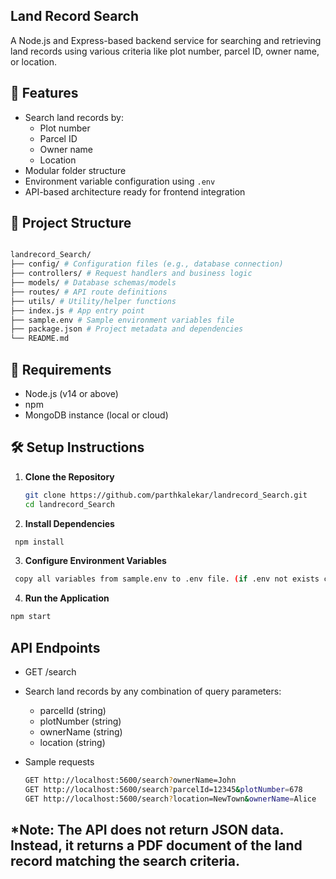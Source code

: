## Land Record Search

A Node.js and Express-based backend service for searching and retrieving land records using various criteria like plot number, parcel ID, owner name, or location.

## 🚀 Features

- Search land records by:
  - Plot number
  - Parcel ID
  - Owner name
  - Location
- Modular folder structure
- Environment variable configuration using `.env`
- API-based architecture ready for frontend integration

## 📁 Project Structure

   ```bash

landrecord_Search/
├── config/ # Configuration files (e.g., database connection)
├── controllers/ # Request handlers and business logic
├── models/ # Database schemas/models
├── routes/ # API route definitions
├── utils/ # Utility/helper functions
├── index.js # App entry point
├── sample.env # Sample environment variables file
├── package.json # Project metadata and dependencies
└── README.md
```


## 🧰 Requirements

- Node.js (v14 or above)
- npm
- MongoDB instance (local or cloud)

## 🛠️ Setup Instructions

1. **Clone the Repository**

   ```bash
   git clone https://github.com/parthkalekar/landrecord_Search.git
   cd landrecord_Search
   ```

2. **Install Dependencies**
   
  ```bash
   npm install
  ```
3. **Configure Environment Variables**
   
  ```bash
   copy all variables from sample.env to .env file. (if .env not exists create it at project root folder)
  ```
4. **Run the Application**
   
  ```bash
  npm start
  ```


## API Endpoints

 - GET /search
   
 - Search land records by any combination of query parameters:
   - parcelId (string)
   - plotNumber (string)
   - ownerName (string)
   - location (string)

 - Sample requests
    ```bash
    GET http://localhost:5600/search?ownerName=John
    GET http://localhost:5600/search?parcelId=12345&plotNumber=678
    GET http://localhost:5600/search?location=NewTown&ownerName=Alice
    ```

 ## *Note: The API does not return JSON data. Instead, it returns a PDF document of the land record matching the search criteria.
